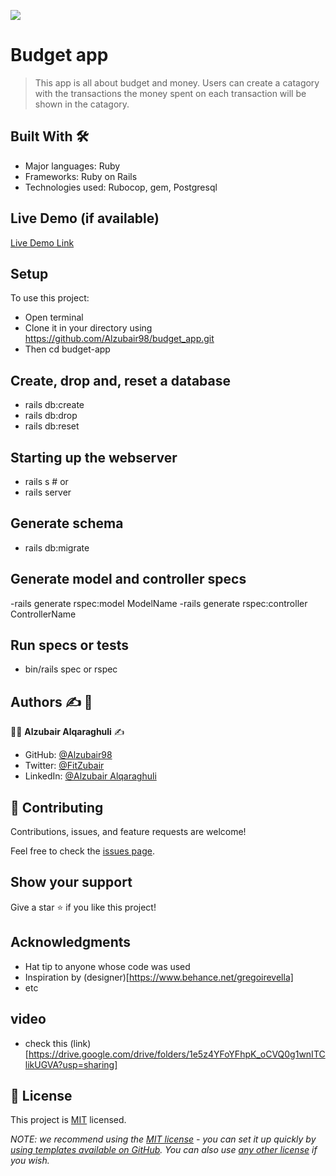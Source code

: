 ![](https://img.shields.io/badge/Microverse-blueviolet)

# Budget app

> This app is all about budget and money. Users can create a catagory with the transactions the money spent on each transaction will be shown in the catagory.

## Built With :hammer_and_wrench:

- Major languages: Ruby
- Frameworks: Ruby on Rails
- Technologies used: Rubocop, gem, Postgresql

## Live Demo (if available)

[Live Demo Link](https://floating-shelf-06058.herokuapp.com/)

## Setup

To use this project:

- Open terminal
- Clone it in your directory using
  https://github.com/Alzubair98/budget_app.git
- Then cd budget-app

## Create, drop and, reset a database

- rails db:create
- rails db:drop
- rails db:reset

## Starting up the webserver

- rails s # or
- rails server

## Generate schema

- rails db:migrate

## Generate model and controller specs

-rails generate rspec:model ModelName
-rails generate rspec:controller ControllerName

## Run specs or tests

- bin/rails spec or rspec

## Authors :writing_hand: :busts_in_silhouette:

:man_technologist: **Alzubair Alqaraghuli** :writing_hand:

- GitHub: [@Alzubair98](https://github.com/Alzubair98)
- Twitter: [@FitZubair](https://twitter.com/FitZubair)
- LinkedIn: [@Alzubair Alqaraghuli](https://www.linkedin.com/in/alzubair-alqaraghuli-272918233/)

## 🤝 Contributing

Contributions, issues, and feature requests are welcome!

Feel free to check the [issues page](../../issues/).

## Show your support

Give a star ⭐️ if you like this project!

## Acknowledgments

- Hat tip to anyone whose code was used
- Inspiration by (designer)[https://www.behance.net/gregoirevella]
- etc

## video

- check this (link)[https://drive.google.com/drive/folders/1e5z4YFoYFhpK_oCVQ0g1wnITClikUGVA?usp=sharing]

## 📝 License

This project is [MIT](./LICENSE) licensed.

_NOTE: we recommend using the [MIT license](https://choosealicense.com/licenses/mit/) - you can set it up quickly by [using templates available on GitHub](https://docs.github.com/en/communities/setting-up-your-project-for-healthy-contributions/adding-a-license-to-a-repository). You can also use [any other license](https://choosealicense.com/licenses/) if you wish._
